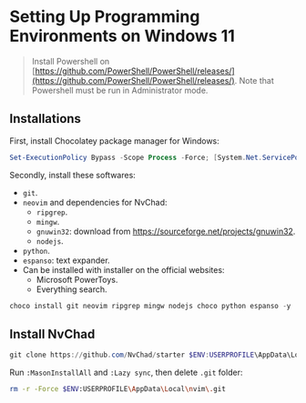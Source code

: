 # Setting Up Programming Environments on Windows 11

> Install Powershell on [https://github.com/PowerShell/PowerShell/releases/](https://github.com/PowerShell/PowerShell/releases/).
> Note that Powershell must be run in Administrator mode.

## Installations

First, install Chocolatey package manager for Windows:

```powershell
Set-ExecutionPolicy Bypass -Scope Process -Force; [System.Net.ServicePointManager]::SecurityProtocol = [System.Net.ServicePointManager]::SecurityProtocol -bor 3072; iex ((New-Object System.Net.WebClient).DownloadString('https://community.chocolatey.org/install.ps1'))
```

Secondly, install these softwares:

- `git`.
- `neovim` and dependencies for NvChad:
    - `ripgrep`.
    - `mingw`.
    - `gnuwin32`: download from <https://sourceforge.net/projects/gnuwin32>.
    - `nodejs`.
- `python`.
- `espanso`: text expander.
- Can be installed with installer on the official websites:
    - Microsoft PowerToys.
    - Everything search.

```powershell
choco install git neovim ripgrep mingw nodejs choco python espanso -y
```

## Install NvChad

```powershell
git clone https://github.com/NvChad/starter $ENV:USERPROFILE\AppData\Local\nvim && nvim
```

Run `:MasonInstallAll` and `:Lazy sync`, then delete `.git` folder:

```bash
rm -r -Force $ENV:USERPROFILE\AppData\Local\nvim\.git
```

